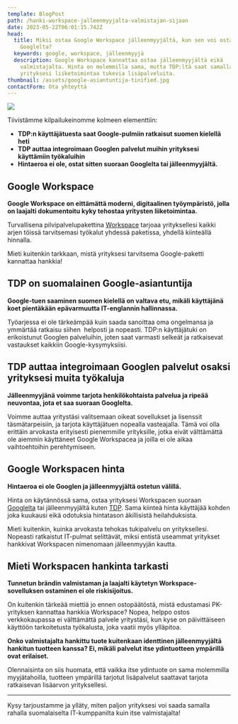 ```yaml
---
template: BlogPost
path: /hanki-workspace-jalleenmyyjalta-valmistajan-sijaan
date: 2023-05-22T06:01:15.742Z
head:
  title: Miksi ostaa Google Workspace jälleenmyyjältä, kun sen voi ostaa suoraan
    Googlelta?
  keywords: google, workspace, jälleenmyyjä
  description: Google Workspace kannattaa ostaa jälleenmyyjältä eikä
    valmistajalta. Hinta on molemmilla sama, mutta TDP:ltä saat samalla hinnalla
    yrityksesi liiketoimintaa tukevia lisäpalveluita.
thumbnail: /assets/google-asiantuntija-tinified.jpg
contactForm: Ota yhteyttä
---
```

![](/assets/google-asiantuntija-tinified.jpg)

T﻿iivistämme kilpailukeinomme kolmeen elementtiin:
* **TDP:n käyttäjätuesta saat Google-pulmiin ratkaisut suomen kielellä heti**
* **TDP auttaa integroimaan Googlen palvelut muihin yrityksesi käyttämiin työkaluihin**
* **Hintaeroa ei ole, ostat sitten suoraan Googlelta tai jälleenmyyjältä.**

## G﻿oogle Workspace

**Google Workspace on eittämättä moderni, digitaalinen työympäristö, jolla on laajalti dokumentoitu kyky tehostaa yritysten liiketoimintaa.**  

Turvallisena pilvipalvelupakettina [Workspace](https://www.tdp.fi/ohjelmistot/google-workspace) tarjoaa yrityksellesi kaikki arjen töissä tarvitsemasi työkalut yhdessä paketissa, yhdellä kiinteällä hinnalla.

Mieti kuitenkin tarkkaan, mistä yrityksesi tarvitsema Google-paketti kannattaa hankkia! 

## TDP on suomalainen Google-asiantuntija

**Google-tuen saaminen suomen kielellä on valtava etu, mikäli käyttäjänä koet pientäkään epävarmuutta IT-englannin hallinnassa.**

Työarjessa ei ole tärkeämpää kuin saada sanoittaa oma ongelmansa ja ymmärtää ratkaisu siihen  helposti ja nopeasti. TDP:n käyttäjätuki on erikoistunut Googlen palveluihin, joten saat varmasti selkeät ja ratkaisevat vastaukset kaikkiin Google-kysymyksiisi. 

## TDP auttaa integroimaan Googlen palvelut osaksi yrityksesi muita työkaluja

**Jälleenmyyjänä voimme tarjota henkilökohtaista palvelua ja ripeää neuvontaa, jota et saa suoraan Googlelta.** 

Voimme auttaa yritystäsi valitsemaan oikeat sovellukset ja lisenssit täsmätarpeisiin, ja tarjota käyttäjätuen nopealla vasteajalla. Tämä voi olla erittäin arvokasta erityisesti pienemmille yrityksille, jotka eivät välttämättä ole aiemmin käyttäneet Google Workspacea ja joilla ei ole aikaa vaihtoehtoihin perehtymiseen.

## Google Workspacen hinta

**Hintaeroa ei ole Googlen ja jälleenmyyjältä ostetun välillä.**

Hinta on käytännössä sama, ostaa yrityksesi Workspacen suoraan [Googlelta](https://workspace.google.com/pricing.html) tai jälleenmyyjältä kuten [TDP](https://www.tdp.fi/ohjelmistot/google-workspace). Sama kiinteä hinta käyttäjää kohden joka kuukausi eikä odotuksia hintatason äkillisistä heilahduksista.

Mieti kuitenkin, kuinka arvokasta tehokas tukipalvelu on yrityksellesi. Nopeasti ratkaistut IT-pulmat selittävät, miksi entistä useammat yritykset hankkivat Workspacen nimenomaan jälleenmyyjän kautta.

## Mieti Workspacen hankinta tarkasti

**Tunnetun brändin valmistaman ja laajalti käytetyn Workspace-sovelluksen ostaminen ei ole riskisijoitus.**

On kuitenkin tärkeää miettiä jo ennen ostopäätöstä, mistä edustamasi PK-yrityksen kannattaa hankkia Workspace? Nopea, helppo ostos verkkokaupassa ei välttämättä palvele yritystäsi, kun kyse on päivittäiseen käyttöön tarkoitetusta työkalusta, joka vaatii myös ylläpitoa. 

**Onko valmistajalta hankittu tuote kuitenkaan identtinen jälleenmyyjältä hankitun tuotteen kanssa? Ei, mikäli palvelut itse ydintuotteen ympärillä ovat erilaiset.**

Olennaisinta on siis huomata, että vaikka itse ydintuote on sama molemmilla myyjätahoilla, tuotteen ympärillä tarjotut lisäpalvelut saattavat tarjota ratkaisevan lisäarvon yrityksellesi.

- - -

K﻿ysy tarjoustamme ja ylläty, miten paljon yrityksesi voi saada samalla rahalla suomalaiselta IT-kumppanilta kuin itse valmistajalta!